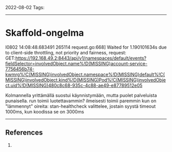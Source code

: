 2022-08-02
Tags:

---
# Skaffold-ongelma

I0802 14:08:48.683491  265114 request.go:668] Waited for 1.190101634s due to client-side throttling, not priority and fairness, request: GET:https://192.168.49.2:8443/api/v1/namespaces/default/events?fieldSelector=involvedObject.name%!D(MISSING)account-service-7756456b74-kwmrg%!C(MISSING)involvedObject.namespace%!D(MISSING)default%!C(MISSING)involvedObject.kind%!D(MISSING)Pod%!C(MISSING)involvedObject.uid%!D(MISSING)480c8c68-935c-4c88-ae49-e87789512e05

Kolmannella yrittämällä suostui käynnistymään, mutta puolet palveluista punaisella.
run toimii luotettavammin? ilmeisesti toimii paremmin kun on "lämmennyt"
oireita: stan-healthcheck valittelee, jostain syystä timeout 1000ms, kun koodissa se on 3000ms

---
## References
1. 
